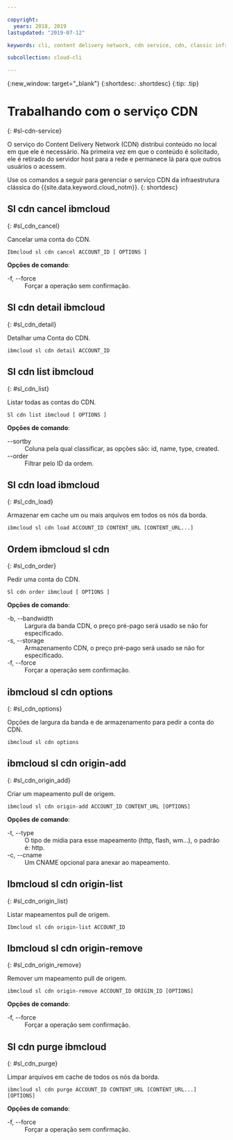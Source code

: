 ```yaml
---

copyright:
  years: 2018, 2019
lastupdated: "2019-07-12"

keywords: cli, content delivery network, cdn service, cdn, classic infrastructure, ibmcloud sl cdn

subcollection: cloud-cli

---
```


{:new_window: target="_blank"}
{:shortdesc: .shortdesc}
{:tip: .tip}

# Trabalhando com o serviço CDN
{: #sl-cdn-service}

O serviço do Content Delivery Network (CDN) distribui conteúdo no local em que ele é necessário. Na primeira vez em que o
conteúdo é solicitado, ele é retirado do servidor host para a rede e permanece lá para que outros usuários o acessem.

Use os comandos a seguir para gerenciar o serviço CDN da infraestrutura clássica do {{site.data.keyword.cloud_notm}}.
{: shortdesc}

## Sl cdn cancel ibmcloud
{: #sl_cdn_cancel}

Cancelar uma conta do CDN.
```
Ibmcloud sl cdn cancel ACCOUNT_ID [ OPTIONS ]
```

<strong>Opções de comando</strong>:
<dl>
<dt>-f, --force</dt>
<dd>Forçar a operação sem confirmação.</dd>
</dl>

## Sl cdn detail ibmcloud
{: #sl_cdn_detail}

Detalhar uma Conta do CDN.
```
ibmcloud sl cdn detail ACCOUNT_ID
```

## Sl cdn list ibmcloud
{: #sl_cdn_list}

Listar todas as contas do CDN.
```
Sl cdn list ibmcloud [ OPTIONS ]
```

<strong>Opções de comando</strong>:
<dl>
<dt>--sortby</dt>
<dd>Coluna pela qual classificar, as opções são: id, name, type, created.</dd>
<dt>--order</dt>
<dd>Filtrar pelo ID da ordem.</dd>
</dl>

## Sl cdn load ibmcloud
{: #sl_cdn_load}

Armazenar em cache um ou mais arquivos em todos os nós da borda.
```
ibmcloud sl cdn load ACCOUNT_ID CONTENT_URL [CONTENT_URL...]
```

## Ordem ibmcloud sl cdn
{: #sl_cdn_order}

Pedir uma conta do CDN.
```
Sl cdn order ibmcloud [ OPTIONS ]
```

<strong>Opções de comando</strong>:
<dl>
<dt>-b, --bandwidth</dt>
<dd>Largura da banda CDN, o preço pré-pago será usado se não for especificado.</dd>
<dt>-s, --storage</dt>
<dd>Armazenamento CDN, o preço pré-pago será usado se não for especificado.</dd>
<dt>-f, --force</dt>
<dd>Forçar a operação sem confirmação.</dd>
</dl>

## ibmcloud sl cdn options
{: #sl_cdn_options}

Opções de largura da banda e de armazenamento para pedir a conta do CDN.
```
ibmcloud sl cdn options
```

## ibmcloud sl cdn origin-add
{: #sl_cdn_origin_add}

Criar um mapeamento pull de origem.
```
ibmcloud sl cdn origin-add ACCOUNT_ID CONTENT_URL [OPTIONS]
```

<strong>Opções de comando</strong>:
<dl>
<dt>-t, --type</dt>
<dd>O tipo de mídia para esse mapeamento (http, flash, wm...), o padrão é: http.</dd>
<dt>-c, --cname</dt>
<dd>Um CNAME opcional para anexar ao mapeamento.</dd>
</dl>

## Ibmcloud sl cdn origin-list
{: #sl_cdn_origin_list}

Listar mapeamentos pull de origem.
```
Ibmcloud sl cdn origin-list ACCOUNT_ID
```

## Ibmcloud sl cdn origin-remove
{: #sl_cdn_origin_remove}

Remover um mapeamento pull de origem.
```
ibmcloud sl cdn origin-remove ACCOUNT_ID ORIGIN_ID [OPTIONS]
```

<strong>Opções de comando</strong>:
<dl>
<dt>-f, --force</dt>
<dd>Forçar a operação sem confirmação.</dd>
</dl>

## Sl cdn purge ibmcloud
{: #sl_cdn_purge}

Limpar arquivos em cache de todos os nós da borda.
```
ibmcloud sl cdn purge ACCOUNT_ID CONTENT_URL [CONTENT_URL...] [OPTIONS]
```

<strong>Opções de comando</strong>:
<dl>
<dt>-f, --force</dt>
<dd>Forçar a operação sem confirmação.</dd>
</dl>
